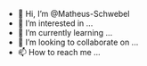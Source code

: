 - 👋 Hi, I’m @Matheus-Schwebel
- 👀 I’m interested in ...
- 🌱 I’m currently learning ...
- 💞️ I’m looking to collaborate on ...
- 📫 How to reach me ...

<!---
Matheus-Schwebel/Matheus-Schwebel is a ✨ special ✨ repository because its `README.md` (this file) appears on your GitHub profile.
You can click the Preview link to take a look at your changes.
--->
